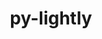 ---
title: "py-lightly"
layout: cache
categories: [package, develop]
meta: {"compilers": ["apple-clang@=15.0.0", "gcc@=13.2.0"], "num_specs": 52, "num_specs_by_stack": {"ml-darwin-aarch64-mps": 3, "ml-linux-aarch64-cpu": 13, "ml-linux-aarch64-cuda": 12, "ml-linux-x86_64-cpu": 12, "ml-linux-x86_64-cuda": 12, "root": 52}, "oss": ["ubuntu24.04", "ventura"], "platforms": ["darwin", "linux"], "stacks": ["ml-darwin-aarch64-mps", "ml-linux-aarch64-cpu", "ml-linux-aarch64-cuda", "ml-linux-x86_64-cpu", "ml-linux-x86_64-cuda", "root"], "targets": ["aarch64", "x86_64_v3"], "versions": ["1.5.11"]}
spec_details: [{"compiler": "gcc@=13.2.0", "hash": "2e7435yquti37nygjfan6t7x3jnrekyt", "os": "ubuntu24.04", "platform": "linux", "size": "-", "stacks": ["ml-linux-aarch64-cuda", "root"], "tarball": "https://binaries.spack.io/develop/build_cache/linux-ubuntu24.04-aarch64/gcc-13.2.0/py-lightly-1.5.11/linux-ubuntu24.04-aarch64-gcc-13.2.0-py-lightly-1.5.11-2e7435yquti37nygjfan6t7x3jnrekyt.spack", "target": "aarch64", "variants": ["build_system=python_pip"], "versions": ["1.5.11"]}, {"compiler": "gcc@=13.2.0", "hash": "2iw3ydbjp3qxeno2pafzk5oqkhykg2ri", "os": "ubuntu24.04", "platform": "linux", "size": "-", "stacks": ["ml-linux-aarch64-cpu", "root"], "tarball": "https://binaries.spack.io/develop/build_cache/linux-ubuntu24.04-aarch64/gcc-13.2.0/py-lightly-1.5.11/linux-ubuntu24.04-aarch64-gcc-13.2.0-py-lightly-1.5.11-2iw3ydbjp3qxeno2pafzk5oqkhykg2ri.spack", "target": "aarch64", "variants": ["build_system=python_pip"], "versions": ["1.5.11"]}, {"compiler": "gcc@=13.2.0", "hash": "3cq5eiaat7xkicw7pnr4hhceujbqzrzs", "os": "ubuntu24.04", "platform": "linux", "size": "-", "stacks": ["ml-linux-aarch64-cuda", "root"], "tarball": "https://binaries.spack.io/develop/build_cache/linux-ubuntu24.04-aarch64/gcc-13.2.0/py-lightly-1.5.11/linux-ubuntu24.04-aarch64-gcc-13.2.0-py-lightly-1.5.11-3cq5eiaat7xkicw7pnr4hhceujbqzrzs.spack", "target": "aarch64", "variants": ["build_system=python_pip"], "versions": ["1.5.11"]}, {"compiler": "gcc@=13.2.0", "hash": "4buvp4krnlrgwo4vgmmxjrv6ptj7gsbx", "os": "ubuntu24.04", "platform": "linux", "size": "-", "stacks": ["ml-linux-x86_64-cuda", "root"], "tarball": "https://binaries.spack.io/develop/build_cache/linux-ubuntu24.04-x86_64_v3/gcc-13.2.0/py-lightly-1.5.11/linux-ubuntu24.04-x86_64_v3-gcc-13.2.0-py-lightly-1.5.11-4buvp4krnlrgwo4vgmmxjrv6ptj7gsbx.spack", "target": "x86_64_v3", "variants": ["build_system=python_pip"], "versions": ["1.5.11"]}, {"compiler": "gcc@=13.2.0", "hash": "4dw6ke6xepwvwdb6dney4zbvkf7ts3sc", "os": "ubuntu24.04", "platform": "linux", "size": "-", "stacks": ["ml-linux-aarch64-cuda", "root"], "tarball": "https://binaries.spack.io/develop/build_cache/linux-ubuntu24.04-aarch64/gcc-13.2.0/py-lightly-1.5.11/linux-ubuntu24.04-aarch64-gcc-13.2.0-py-lightly-1.5.11-4dw6ke6xepwvwdb6dney4zbvkf7ts3sc.spack", "target": "aarch64", "variants": ["build_system=python_pip"], "versions": ["1.5.11"]}, {"compiler": "gcc@=13.2.0", "hash": "4zu6fj4yvwaxl2vt52zar7vjgcfzesv5", "os": "ubuntu24.04", "platform": "linux", "size": "-", "stacks": ["ml-linux-x86_64-cuda", "root"], "tarball": "https://binaries.spack.io/develop/build_cache/linux-ubuntu24.04-x86_64_v3/gcc-13.2.0/py-lightly-1.5.11/linux-ubuntu24.04-x86_64_v3-gcc-13.2.0-py-lightly-1.5.11-4zu6fj4yvwaxl2vt52zar7vjgcfzesv5.spack", "target": "x86_64_v3", "variants": ["build_system=python_pip"], "versions": ["1.5.11"]}, {"compiler": "gcc@=13.2.0", "hash": "5oz5pmpfsv6bjmcmdv4uatbr6fxzjvn6", "os": "ubuntu24.04", "platform": "linux", "size": "-", "stacks": ["ml-linux-x86_64-cpu", "root"], "tarball": "https://binaries.spack.io/develop/build_cache/linux-ubuntu24.04-x86_64_v3/gcc-13.2.0/py-lightly-1.5.11/linux-ubuntu24.04-x86_64_v3-gcc-13.2.0-py-lightly-1.5.11-5oz5pmpfsv6bjmcmdv4uatbr6fxzjvn6.spack", "target": "x86_64_v3", "variants": ["build_system=python_pip"], "versions": ["1.5.11"]}, {"compiler": "gcc@=13.2.0", "hash": "72flqpne2latxtibl4fqbe2edfdgmt2b", "os": "ubuntu24.04", "platform": "linux", "size": "-", "stacks": ["ml-linux-x86_64-cuda", "root"], "tarball": "https://binaries.spack.io/develop/build_cache/linux-ubuntu24.04-x86_64_v3/gcc-13.2.0/py-lightly-1.5.11/linux-ubuntu24.04-x86_64_v3-gcc-13.2.0-py-lightly-1.5.11-72flqpne2latxtibl4fqbe2edfdgmt2b.spack", "target": "x86_64_v3", "variants": ["build_system=python_pip"], "versions": ["1.5.11"]}, {"compiler": "gcc@=13.2.0", "hash": "7a3apdiednq5nj2w43ytgr56ygsvtvui", "os": "ubuntu24.04", "platform": "linux", "size": "-", "stacks": ["ml-linux-aarch64-cuda", "root"], "tarball": "https://binaries.spack.io/develop/build_cache/linux-ubuntu24.04-aarch64/gcc-13.2.0/py-lightly-1.5.11/linux-ubuntu24.04-aarch64-gcc-13.2.0-py-lightly-1.5.11-7a3apdiednq5nj2w43ytgr56ygsvtvui.spack", "target": "aarch64", "variants": ["build_system=python_pip"], "versions": ["1.5.11"]}, {"compiler": "gcc@=13.2.0", "hash": "7xzdgnofj3xukknudtl2sv5xg57jgxze", "os": "ubuntu24.04", "platform": "linux", "size": "-", "stacks": ["ml-linux-aarch64-cuda", "root"], "tarball": "https://binaries.spack.io/develop/build_cache/linux-ubuntu24.04-aarch64/gcc-13.2.0/py-lightly-1.5.11/linux-ubuntu24.04-aarch64-gcc-13.2.0-py-lightly-1.5.11-7xzdgnofj3xukknudtl2sv5xg57jgxze.spack", "target": "aarch64", "variants": ["build_system=python_pip"], "versions": ["1.5.11"]}, {"compiler": "gcc@=13.2.0", "hash": "aby4nletxpytin4ofzgugmar5w7ebo3u", "os": "ubuntu24.04", "platform": "linux", "size": "-", "stacks": ["ml-linux-x86_64-cpu", "root"], "tarball": "https://binaries.spack.io/develop/build_cache/linux-ubuntu24.04-x86_64_v3/gcc-13.2.0/py-lightly-1.5.11/linux-ubuntu24.04-x86_64_v3-gcc-13.2.0-py-lightly-1.5.11-aby4nletxpytin4ofzgugmar5w7ebo3u.spack", "target": "x86_64_v3", "variants": ["build_system=python_pip"], "versions": ["1.5.11"]}, {"compiler": "gcc@=13.2.0", "hash": "bmz63zi23qor3adl4nrn2wzhuy6hufwh", "os": "ubuntu24.04", "platform": "linux", "size": "-", "stacks": ["ml-linux-aarch64-cpu", "root"], "tarball": "https://binaries.spack.io/develop/build_cache/linux-ubuntu24.04-aarch64/gcc-13.2.0/py-lightly-1.5.11/linux-ubuntu24.04-aarch64-gcc-13.2.0-py-lightly-1.5.11-bmz63zi23qor3adl4nrn2wzhuy6hufwh.spack", "target": "aarch64", "variants": ["build_system=python_pip"], "versions": ["1.5.11"]}, {"compiler": "gcc@=13.2.0", "hash": "bu4zh2jr6imixofovqre6rd4kybx427u", "os": "ubuntu24.04", "platform": "linux", "size": "-", "stacks": ["ml-linux-aarch64-cuda", "root"], "tarball": "https://binaries.spack.io/develop/build_cache/linux-ubuntu24.04-aarch64/gcc-13.2.0/py-lightly-1.5.11/linux-ubuntu24.04-aarch64-gcc-13.2.0-py-lightly-1.5.11-bu4zh2jr6imixofovqre6rd4kybx427u.spack", "target": "aarch64", "variants": ["build_system=python_pip"], "versions": ["1.5.11"]}, {"compiler": "gcc@=13.2.0", "hash": "cxrjr6kwu2bm7gp4b3oq26poeoz7mj7m", "os": "ubuntu24.04", "platform": "linux", "size": "-", "stacks": ["ml-linux-x86_64-cuda", "root"], "tarball": "https://binaries.spack.io/develop/build_cache/linux-ubuntu24.04-x86_64_v3/gcc-13.2.0/py-lightly-1.5.11/linux-ubuntu24.04-x86_64_v3-gcc-13.2.0-py-lightly-1.5.11-cxrjr6kwu2bm7gp4b3oq26poeoz7mj7m.spack", "target": "x86_64_v3", "variants": ["build_system=python_pip"], "versions": ["1.5.11"]}, {"compiler": "gcc@=13.2.0", "hash": "d5r4qvqce3s67gkoyrpm5jqfxsi5i255", "os": "ubuntu24.04", "platform": "linux", "size": "-", "stacks": ["ml-linux-aarch64-cuda", "root"], "tarball": "https://binaries.spack.io/develop/build_cache/linux-ubuntu24.04-aarch64/gcc-13.2.0/py-lightly-1.5.11/linux-ubuntu24.04-aarch64-gcc-13.2.0-py-lightly-1.5.11-d5r4qvqce3s67gkoyrpm5jqfxsi5i255.spack", "target": "aarch64", "variants": ["build_system=python_pip"], "versions": ["1.5.11"]}, {"compiler": "gcc@=13.2.0", "hash": "dvexxoiufofllxhhcftxi676mjebm6un", "os": "ubuntu24.04", "platform": "linux", "size": "-", "stacks": ["ml-linux-x86_64-cuda", "root"], "tarball": "https://binaries.spack.io/develop/build_cache/linux-ubuntu24.04-x86_64_v3/gcc-13.2.0/py-lightly-1.5.11/linux-ubuntu24.04-x86_64_v3-gcc-13.2.0-py-lightly-1.5.11-dvexxoiufofllxhhcftxi676mjebm6un.spack", "target": "x86_64_v3", "variants": ["build_system=python_pip"], "versions": ["1.5.11"]}, {"compiler": "gcc@=13.2.0", "hash": "e6s677kap4f5t6usr4duafh5pugcituc", "os": "ubuntu24.04", "platform": "linux", "size": "-", "stacks": ["ml-linux-aarch64-cuda", "root"], "tarball": "https://binaries.spack.io/develop/build_cache/linux-ubuntu24.04-aarch64/gcc-13.2.0/py-lightly-1.5.11/linux-ubuntu24.04-aarch64-gcc-13.2.0-py-lightly-1.5.11-e6s677kap4f5t6usr4duafh5pugcituc.spack", "target": "aarch64", "variants": ["build_system=python_pip"], "versions": ["1.5.11"]}, {"compiler": "gcc@=13.2.0", "hash": "eqglfrahpxsmbicprdzx6igfa36ahkfa", "os": "ubuntu24.04", "platform": "linux", "size": "-", "stacks": ["ml-linux-x86_64-cpu", "root"], "tarball": "https://binaries.spack.io/develop/build_cache/linux-ubuntu24.04-x86_64_v3/gcc-13.2.0/py-lightly-1.5.11/linux-ubuntu24.04-x86_64_v3-gcc-13.2.0-py-lightly-1.5.11-eqglfrahpxsmbicprdzx6igfa36ahkfa.spack", "target": "x86_64_v3", "variants": ["build_system=python_pip"], "versions": ["1.5.11"]}, {"compiler": "gcc@=13.2.0", "hash": "gdrbk4cib3gsn2xfqa6sru3jmcjv2tcc", "os": "ubuntu24.04", "platform": "linux", "size": "-", "stacks": ["ml-linux-aarch64-cpu", "root"], "tarball": "https://binaries.spack.io/develop/build_cache/linux-ubuntu24.04-aarch64/gcc-13.2.0/py-lightly-1.5.11/linux-ubuntu24.04-aarch64-gcc-13.2.0-py-lightly-1.5.11-gdrbk4cib3gsn2xfqa6sru3jmcjv2tcc.spack", "target": "aarch64", "variants": ["build_system=python_pip"], "versions": ["1.5.11"]}, {"compiler": "gcc@=13.2.0", "hash": "gkx7sfzzn5zkynohapvmqrdsffa6hkzd", "os": "ubuntu24.04", "platform": "linux", "size": "-", "stacks": ["ml-linux-aarch64-cpu", "root"], "tarball": "https://binaries.spack.io/develop/build_cache/linux-ubuntu24.04-aarch64/gcc-13.2.0/py-lightly-1.5.11/linux-ubuntu24.04-aarch64-gcc-13.2.0-py-lightly-1.5.11-gkx7sfzzn5zkynohapvmqrdsffa6hkzd.spack", "target": "aarch64", "variants": ["build_system=python_pip"], "versions": ["1.5.11"]}, {"compiler": "gcc@=13.2.0", "hash": "i7p6etv6zlr2fwxuzlec7cnqw727q2nj", "os": "ubuntu24.04", "platform": "linux", "size": "-", "stacks": ["ml-linux-x86_64-cuda", "root"], "tarball": "https://binaries.spack.io/develop/build_cache/linux-ubuntu24.04-x86_64_v3/gcc-13.2.0/py-lightly-1.5.11/linux-ubuntu24.04-x86_64_v3-gcc-13.2.0-py-lightly-1.5.11-i7p6etv6zlr2fwxuzlec7cnqw727q2nj.spack", "target": "x86_64_v3", "variants": ["build_system=python_pip"], "versions": ["1.5.11"]}, {"compiler": "gcc@=13.2.0", "hash": "isuzznfd3vmjtwfhoszp7hqwyughh27h", "os": "ubuntu24.04", "platform": "linux", "size": "-", "stacks": ["ml-linux-aarch64-cuda", "root"], "tarball": "https://binaries.spack.io/develop/build_cache/linux-ubuntu24.04-aarch64/gcc-13.2.0/py-lightly-1.5.11/linux-ubuntu24.04-aarch64-gcc-13.2.0-py-lightly-1.5.11-isuzznfd3vmjtwfhoszp7hqwyughh27h.spack", "target": "aarch64", "variants": ["build_system=python_pip"], "versions": ["1.5.11"]}, {"compiler": "gcc@=13.2.0", "hash": "ivyzzaf5tm7zjjpx6np2zagsae3wenzr", "os": "ubuntu24.04", "platform": "linux", "size": "-", "stacks": ["ml-linux-x86_64-cuda", "root"], "tarball": "https://binaries.spack.io/develop/build_cache/linux-ubuntu24.04-x86_64_v3/gcc-13.2.0/py-lightly-1.5.11/linux-ubuntu24.04-x86_64_v3-gcc-13.2.0-py-lightly-1.5.11-ivyzzaf5tm7zjjpx6np2zagsae3wenzr.spack", "target": "x86_64_v3", "variants": ["build_system=python_pip"], "versions": ["1.5.11"]}, {"compiler": "gcc@=13.2.0", "hash": "jvgkyd5a6pwi4e2up65lbjbob6b2xowf", "os": "ubuntu24.04", "platform": "linux", "size": "-", "stacks": ["ml-linux-x86_64-cuda", "root"], "tarball": "https://binaries.spack.io/develop/build_cache/linux-ubuntu24.04-x86_64_v3/gcc-13.2.0/py-lightly-1.5.11/linux-ubuntu24.04-x86_64_v3-gcc-13.2.0-py-lightly-1.5.11-jvgkyd5a6pwi4e2up65lbjbob6b2xowf.spack", "target": "x86_64_v3", "variants": ["build_system=python_pip"], "versions": ["1.5.11"]}, {"compiler": "gcc@=13.2.0", "hash": "jxucnywk4iciuythcw6tb7qmy4geipxi", "os": "ubuntu24.04", "platform": "linux", "size": "-", "stacks": ["ml-linux-aarch64-cuda", "root"], "tarball": "https://binaries.spack.io/develop/build_cache/linux-ubuntu24.04-aarch64/gcc-13.2.0/py-lightly-1.5.11/linux-ubuntu24.04-aarch64-gcc-13.2.0-py-lightly-1.5.11-jxucnywk4iciuythcw6tb7qmy4geipxi.spack", "target": "aarch64", "variants": ["build_system=python_pip"], "versions": ["1.5.11"]}, {"compiler": "apple-clang@=15.0.0", "hash": "lntasr7slujdh4tup2axckcz7gtdu6wu", "os": "ventura", "platform": "darwin", "size": "-", "stacks": ["ml-darwin-aarch64-mps", "root"], "tarball": "https://binaries.spack.io/develop/build_cache/darwin-ventura-aarch64/apple-clang-15.0.0/py-lightly-1.5.11/darwin-ventura-aarch64-apple-clang-15.0.0-py-lightly-1.5.11-lntasr7slujdh4tup2axckcz7gtdu6wu.spack", "target": "aarch64", "variants": ["build_system=python_pip"], "versions": ["1.5.11"]}, {"compiler": "gcc@=13.2.0", "hash": "lotvbpat47rpdlks63bm4j27id7nz7pv", "os": "ubuntu24.04", "platform": "linux", "size": "-", "stacks": ["ml-linux-x86_64-cuda", "root"], "tarball": "https://binaries.spack.io/develop/build_cache/linux-ubuntu24.04-x86_64_v3/gcc-13.2.0/py-lightly-1.5.11/linux-ubuntu24.04-x86_64_v3-gcc-13.2.0-py-lightly-1.5.11-lotvbpat47rpdlks63bm4j27id7nz7pv.spack", "target": "x86_64_v3", "variants": ["build_system=python_pip"], "versions": ["1.5.11"]}, {"compiler": "gcc@=13.2.0", "hash": "lpxc5odwhp46nr3kcvthop5ihal76sj5", "os": "ubuntu24.04", "platform": "linux", "size": "-", "stacks": ["ml-linux-aarch64-cpu", "root"], "tarball": "https://binaries.spack.io/develop/build_cache/linux-ubuntu24.04-aarch64/gcc-13.2.0/py-lightly-1.5.11/linux-ubuntu24.04-aarch64-gcc-13.2.0-py-lightly-1.5.11-lpxc5odwhp46nr3kcvthop5ihal76sj5.spack", "target": "aarch64", "variants": ["build_system=python_pip"], "versions": ["1.5.11"]}, {"compiler": "gcc@=13.2.0", "hash": "mmfemsu6sqnrarvfesdeedwadfbn374z", "os": "ubuntu24.04", "platform": "linux", "size": "-", "stacks": ["ml-linux-aarch64-cpu", "root"], "tarball": "https://binaries.spack.io/develop/build_cache/linux-ubuntu24.04-aarch64/gcc-13.2.0/py-lightly-1.5.11/linux-ubuntu24.04-aarch64-gcc-13.2.0-py-lightly-1.5.11-mmfemsu6sqnrarvfesdeedwadfbn374z.spack", "target": "aarch64", "variants": ["build_system=python_pip"], "versions": ["1.5.11"]}, {"compiler": "gcc@=13.2.0", "hash": "mw7vt264z62cezabjkw6mh7nm2tzbixf", "os": "ubuntu24.04", "platform": "linux", "size": "-", "stacks": ["ml-linux-aarch64-cpu", "root"], "tarball": "https://binaries.spack.io/develop/build_cache/linux-ubuntu24.04-aarch64/gcc-13.2.0/py-lightly-1.5.11/linux-ubuntu24.04-aarch64-gcc-13.2.0-py-lightly-1.5.11-mw7vt264z62cezabjkw6mh7nm2tzbixf.spack", "target": "aarch64", "variants": ["build_system=python_pip"], "versions": ["1.5.11"]}, {"compiler": "gcc@=13.2.0", "hash": "mzy3pncrv3isesymjhevqzvmyfegkxnj", "os": "ubuntu24.04", "platform": "linux", "size": "-", "stacks": ["ml-linux-x86_64-cpu", "root"], "tarball": "https://binaries.spack.io/develop/build_cache/linux-ubuntu24.04-x86_64_v3/gcc-13.2.0/py-lightly-1.5.11/linux-ubuntu24.04-x86_64_v3-gcc-13.2.0-py-lightly-1.5.11-mzy3pncrv3isesymjhevqzvmyfegkxnj.spack", "target": "x86_64_v3", "variants": ["build_system=python_pip"], "versions": ["1.5.11"]}, {"compiler": "gcc@=13.2.0", "hash": "nhcukkypck5cpy2akl6mf74mqk5made2", "os": "ubuntu24.04", "platform": "linux", "size": "-", "stacks": ["ml-linux-aarch64-cpu", "root"], "tarball": "https://binaries.spack.io/develop/build_cache/linux-ubuntu24.04-aarch64/gcc-13.2.0/py-lightly-1.5.11/linux-ubuntu24.04-aarch64-gcc-13.2.0-py-lightly-1.5.11-nhcukkypck5cpy2akl6mf74mqk5made2.spack", "target": "aarch64", "variants": ["build_system=python_pip"], "versions": ["1.5.11"]}, {"compiler": "gcc@=13.2.0", "hash": "nr2pwgzrkbni67s55wy43b65q7w7uamh", "os": "ubuntu24.04", "platform": "linux", "size": "-", "stacks": ["ml-linux-x86_64-cpu", "root"], "tarball": "https://binaries.spack.io/develop/build_cache/linux-ubuntu24.04-x86_64_v3/gcc-13.2.0/py-lightly-1.5.11/linux-ubuntu24.04-x86_64_v3-gcc-13.2.0-py-lightly-1.5.11-nr2pwgzrkbni67s55wy43b65q7w7uamh.spack", "target": "x86_64_v3", "variants": ["build_system=python_pip"], "versions": ["1.5.11"]}, {"compiler": "gcc@=13.2.0", "hash": "obfpjyysh4yeg2zrz5eg6frnk5uqvtfe", "os": "ubuntu24.04", "platform": "linux", "size": "-", "stacks": ["ml-linux-aarch64-cpu", "root"], "tarball": "https://binaries.spack.io/develop/build_cache/linux-ubuntu24.04-aarch64/gcc-13.2.0/py-lightly-1.5.11/linux-ubuntu24.04-aarch64-gcc-13.2.0-py-lightly-1.5.11-obfpjyysh4yeg2zrz5eg6frnk5uqvtfe.spack", "target": "aarch64", "variants": ["build_system=python_pip"], "versions": ["1.5.11"]}, {"compiler": "gcc@=13.2.0", "hash": "ofhovqkb4nj4isqgxnycszygdwqfthjl", "os": "ubuntu24.04", "platform": "linux", "size": "-", "stacks": ["ml-linux-x86_64-cpu", "root"], "tarball": "https://binaries.spack.io/develop/build_cache/linux-ubuntu24.04-x86_64_v3/gcc-13.2.0/py-lightly-1.5.11/linux-ubuntu24.04-x86_64_v3-gcc-13.2.0-py-lightly-1.5.11-ofhovqkb4nj4isqgxnycszygdwqfthjl.spack", "target": "x86_64_v3", "variants": ["build_system=python_pip"], "versions": ["1.5.11"]}, {"compiler": "gcc@=13.2.0", "hash": "psq4drlgcuwd475huj73jv53aavdoiub", "os": "ubuntu24.04", "platform": "linux", "size": "-", "stacks": ["ml-linux-x86_64-cpu", "root"], "tarball": "https://binaries.spack.io/develop/build_cache/linux-ubuntu24.04-x86_64_v3/gcc-13.2.0/py-lightly-1.5.11/linux-ubuntu24.04-x86_64_v3-gcc-13.2.0-py-lightly-1.5.11-psq4drlgcuwd475huj73jv53aavdoiub.spack", "target": "x86_64_v3", "variants": ["build_system=python_pip"], "versions": ["1.5.11"]}, {"compiler": "gcc@=13.2.0", "hash": "pztvye4ix2y6q47wfnqlocy2ie4rwdhl", "os": "ubuntu24.04", "platform": "linux", "size": "-", "stacks": ["ml-linux-x86_64-cpu", "root"], "tarball": "https://binaries.spack.io/develop/build_cache/linux-ubuntu24.04-x86_64_v3/gcc-13.2.0/py-lightly-1.5.11/linux-ubuntu24.04-x86_64_v3-gcc-13.2.0-py-lightly-1.5.11-pztvye4ix2y6q47wfnqlocy2ie4rwdhl.spack", "target": "x86_64_v3", "variants": ["build_system=python_pip"], "versions": ["1.5.11"]}, {"compiler": "gcc@=13.2.0", "hash": "qbv66c6h74t5wwcogsw4k3iuqq4cdinq", "os": "ubuntu24.04", "platform": "linux", "size": "-", "stacks": ["ml-linux-aarch64-cpu", "root"], "tarball": "https://binaries.spack.io/develop/build_cache/linux-ubuntu24.04-aarch64/gcc-13.2.0/py-lightly-1.5.11/linux-ubuntu24.04-aarch64-gcc-13.2.0-py-lightly-1.5.11-qbv66c6h74t5wwcogsw4k3iuqq4cdinq.spack", "target": "aarch64", "variants": ["build_system=python_pip"], "versions": ["1.5.11"]}, {"compiler": "gcc@=13.2.0", "hash": "qc2pmu6srxtzalvy3tn66x532zy53ewn", "os": "ubuntu24.04", "platform": "linux", "size": "-", "stacks": ["ml-linux-aarch64-cuda", "root"], "tarball": "https://binaries.spack.io/develop/build_cache/linux-ubuntu24.04-aarch64/gcc-13.2.0/py-lightly-1.5.11/linux-ubuntu24.04-aarch64-gcc-13.2.0-py-lightly-1.5.11-qc2pmu6srxtzalvy3tn66x532zy53ewn.spack", "target": "aarch64", "variants": ["build_system=python_pip"], "versions": ["1.5.11"]}, {"compiler": "gcc@=13.2.0", "hash": "qzkrkxvisfvn2bgqqq73txydib3m5ltp", "os": "ubuntu24.04", "platform": "linux", "size": "-", "stacks": ["ml-linux-aarch64-cpu", "root"], "tarball": "https://binaries.spack.io/develop/build_cache/linux-ubuntu24.04-aarch64/gcc-13.2.0/py-lightly-1.5.11/linux-ubuntu24.04-aarch64-gcc-13.2.0-py-lightly-1.5.11-qzkrkxvisfvn2bgqqq73txydib3m5ltp.spack", "target": "aarch64", "variants": ["build_system=python_pip"], "versions": ["1.5.11"]}, {"compiler": "gcc@=13.2.0", "hash": "rgx6xgjeclgep6obw5fork3dufy7mzzc", "os": "ubuntu24.04", "platform": "linux", "size": "-", "stacks": ["ml-linux-aarch64-cpu", "root"], "tarball": "https://binaries.spack.io/develop/build_cache/linux-ubuntu24.04-aarch64/gcc-13.2.0/py-lightly-1.5.11/linux-ubuntu24.04-aarch64-gcc-13.2.0-py-lightly-1.5.11-rgx6xgjeclgep6obw5fork3dufy7mzzc.spack", "target": "aarch64", "variants": ["build_system=python_pip"], "versions": ["1.5.11"]}, {"compiler": "gcc@=13.2.0", "hash": "rngviy3r6vrchcw2cg3i54qoyd75mg6c", "os": "ubuntu24.04", "platform": "linux", "size": "-", "stacks": ["ml-linux-aarch64-cuda", "root"], "tarball": "https://binaries.spack.io/develop/build_cache/linux-ubuntu24.04-aarch64/gcc-13.2.0/py-lightly-1.5.11/linux-ubuntu24.04-aarch64-gcc-13.2.0-py-lightly-1.5.11-rngviy3r6vrchcw2cg3i54qoyd75mg6c.spack", "target": "aarch64", "variants": ["build_system=python_pip"], "versions": ["1.5.11"]}, {"compiler": "gcc@=13.2.0", "hash": "sbc47xvp4pafhnui3lcg4folfane2inz", "os": "ubuntu24.04", "platform": "linux", "size": "-", "stacks": ["ml-linux-x86_64-cuda", "root"], "tarball": "https://binaries.spack.io/develop/build_cache/linux-ubuntu24.04-x86_64_v3/gcc-13.2.0/py-lightly-1.5.11/linux-ubuntu24.04-x86_64_v3-gcc-13.2.0-py-lightly-1.5.11-sbc47xvp4pafhnui3lcg4folfane2inz.spack", "target": "x86_64_v3", "variants": ["build_system=python_pip"], "versions": ["1.5.11"]}, {"compiler": "gcc@=13.2.0", "hash": "svq3z4zdvo3ymwjjs7egjh4rzdspke5h", "os": "ubuntu24.04", "platform": "linux", "size": "-", "stacks": ["ml-linux-x86_64-cuda", "root"], "tarball": "https://binaries.spack.io/develop/build_cache/linux-ubuntu24.04-x86_64_v3/gcc-13.2.0/py-lightly-1.5.11/linux-ubuntu24.04-x86_64_v3-gcc-13.2.0-py-lightly-1.5.11-svq3z4zdvo3ymwjjs7egjh4rzdspke5h.spack", "target": "x86_64_v3", "variants": ["build_system=python_pip"], "versions": ["1.5.11"]}, {"compiler": "gcc@=13.2.0", "hash": "sxcqycsh32bopeahpzmxvty76ozsxhq4", "os": "ubuntu24.04", "platform": "linux", "size": "-", "stacks": ["ml-linux-x86_64-cpu", "root"], "tarball": "https://binaries.spack.io/develop/build_cache/linux-ubuntu24.04-x86_64_v3/gcc-13.2.0/py-lightly-1.5.11/linux-ubuntu24.04-x86_64_v3-gcc-13.2.0-py-lightly-1.5.11-sxcqycsh32bopeahpzmxvty76ozsxhq4.spack", "target": "x86_64_v3", "variants": ["build_system=python_pip"], "versions": ["1.5.11"]}, {"compiler": "gcc@=13.2.0", "hash": "tg6uvfkvve57y2duqoywdfbxrcqyt34l", "os": "ubuntu24.04", "platform": "linux", "size": "-", "stacks": ["ml-linux-x86_64-cpu", "root"], "tarball": "https://binaries.spack.io/develop/build_cache/linux-ubuntu24.04-x86_64_v3/gcc-13.2.0/py-lightly-1.5.11/linux-ubuntu24.04-x86_64_v3-gcc-13.2.0-py-lightly-1.5.11-tg6uvfkvve57y2duqoywdfbxrcqyt34l.spack", "target": "x86_64_v3", "variants": ["build_system=python_pip"], "versions": ["1.5.11"]}, {"compiler": "gcc@=13.2.0", "hash": "tsvby5ebq3yx72ud2cmu4pcvadily7ma", "os": "ubuntu24.04", "platform": "linux", "size": "-", "stacks": ["ml-linux-x86_64-cpu", "root"], "tarball": "https://binaries.spack.io/develop/build_cache/linux-ubuntu24.04-x86_64_v3/gcc-13.2.0/py-lightly-1.5.11/linux-ubuntu24.04-x86_64_v3-gcc-13.2.0-py-lightly-1.5.11-tsvby5ebq3yx72ud2cmu4pcvadily7ma.spack", "target": "x86_64_v3", "variants": ["build_system=python_pip"], "versions": ["1.5.11"]}, {"compiler": "apple-clang@=15.0.0", "hash": "utqu4pqckcwemmku2qwf2hkag7zcueq7", "os": "ventura", "platform": "darwin", "size": "-", "stacks": ["ml-darwin-aarch64-mps", "root"], "tarball": "https://binaries.spack.io/develop/build_cache/darwin-ventura-aarch64/apple-clang-15.0.0/py-lightly-1.5.11/darwin-ventura-aarch64-apple-clang-15.0.0-py-lightly-1.5.11-utqu4pqckcwemmku2qwf2hkag7zcueq7.spack", "target": "aarch64", "variants": ["build_system=python_pip"], "versions": ["1.5.11"]}, {"compiler": "apple-clang@=15.0.0", "hash": "uyvdifborharfd3i35jus5t2humghjwv", "os": "ventura", "platform": "darwin", "size": "-", "stacks": ["ml-darwin-aarch64-mps", "root"], "tarball": "https://binaries.spack.io/develop/build_cache/darwin-ventura-aarch64/apple-clang-15.0.0/py-lightly-1.5.11/darwin-ventura-aarch64-apple-clang-15.0.0-py-lightly-1.5.11-uyvdifborharfd3i35jus5t2humghjwv.spack", "target": "aarch64", "variants": ["build_system=python_pip"], "versions": ["1.5.11"]}, {"compiler": "gcc@=13.2.0", "hash": "vqlbaf7wrid2yinlqnwwrlr6p2qkmxob", "os": "ubuntu24.04", "platform": "linux", "size": "-", "stacks": ["ml-linux-x86_64-cuda", "root"], "tarball": "https://binaries.spack.io/develop/build_cache/linux-ubuntu24.04-x86_64_v3/gcc-13.2.0/py-lightly-1.5.11/linux-ubuntu24.04-x86_64_v3-gcc-13.2.0-py-lightly-1.5.11-vqlbaf7wrid2yinlqnwwrlr6p2qkmxob.spack", "target": "x86_64_v3", "variants": ["build_system=python_pip"], "versions": ["1.5.11"]}, {"compiler": "gcc@=13.2.0", "hash": "wot7frisrdbpomgmxfccpuuciaipq2ng", "os": "ubuntu24.04", "platform": "linux", "size": "-", "stacks": ["ml-linux-x86_64-cpu", "root"], "tarball": "https://binaries.spack.io/develop/build_cache/linux-ubuntu24.04-x86_64_v3/gcc-13.2.0/py-lightly-1.5.11/linux-ubuntu24.04-x86_64_v3-gcc-13.2.0-py-lightly-1.5.11-wot7frisrdbpomgmxfccpuuciaipq2ng.spack", "target": "x86_64_v3", "variants": ["build_system=python_pip"], "versions": ["1.5.11"]}, {"compiler": "gcc@=13.2.0", "hash": "xiqqsosk4vkbp5h2wjfnmgyjfgcqlg7z", "os": "ubuntu24.04", "platform": "linux", "size": "-", "stacks": ["ml-linux-aarch64-cpu", "root"], "tarball": "https://binaries.spack.io/develop/build_cache/linux-ubuntu24.04-aarch64/gcc-13.2.0/py-lightly-1.5.11/linux-ubuntu24.04-aarch64-gcc-13.2.0-py-lightly-1.5.11-xiqqsosk4vkbp5h2wjfnmgyjfgcqlg7z.spack", "target": "aarch64", "variants": ["build_system=python_pip"], "versions": ["1.5.11"]}]
---